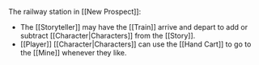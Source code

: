 The railway station in [[New Prospect]]:
- The [[Storyteller]] may have the [[Train]] arrive and depart to add or subtract [[Character|Characters]] from the [[Story]].
- [[Player]] [[Character|Characters]] can use the [[Hand Cart]] to go to the [[Mine]] whenever they like.